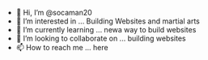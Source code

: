 - 👋 Hi, I’m @socaman20
- 👀 I’m interested in ... Building Websites and martial arts
- 🌱 I’m currently learning ... newa way to build websites
- 💞️ I’m looking to collaborate on ... building websites
- 📫 How to reach me ... here

<!---
socaman20/socaman20 is a ✨ special ✨ repository because its `README.md` (this file) appears on your GitHub profile.
You can click the Preview link to take a look at your changes.
--->

